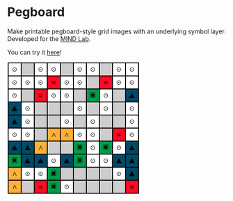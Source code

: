 # Pegboard

Make printable pegboard-style grid images with an underlying symbol layer.  Developed for the [MIND Lab](https://www.science.smith.edu/mindindevelopmentlab/).

You can try it [here](https://foundling.github.io/pegboard)!

<img src="grid.png">

